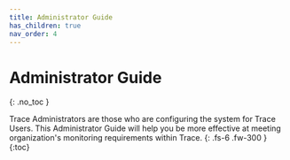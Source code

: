 ```yaml
---
title: Administrator Guide
has_children: true
nav_order: 4
---
```


# Administrator Guide
{: .no_toc }


Trace Administrators are those who are configuring the system for Trace Users. This Administrator Guide will help you be more effective at meeting organization's monitoring requirements within Trace.
{: .fs-6 .fw-300 }
{:toc}
